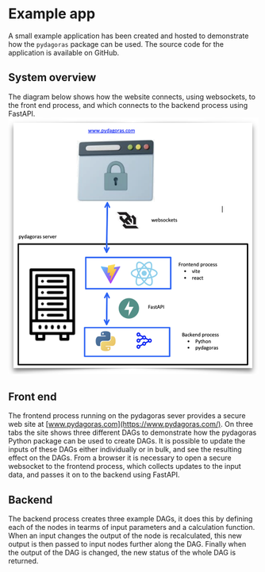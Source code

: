 # Example app
A small example application has been created and hosted to demonstrate how the `pydagoras` package can be used. The source code for the application is available on GitHub.

## System overview
The diagram below shows how the website connects, using websockets, to the front end process, and which connects to the backend process using FastAPI.
   ![system_overview](images/system_overview.png "system_overview")

## Front end
The frontend process running on the pydagoras sever provides a secure web site at [www.pydagoras.com](https://www.pydagoras.com/). On three tabs the site shows three different DAGs to demonstrate how the pydagoras Python package can be used to  create DAGs. It is possible to update the inputs of these DAGs either individually or in bulk, and see the resulting effect on the DAGs. From a browser it is necessary to open a secure websocket to the frontend process, which collects updates to the input data, and passes it on to the backend using FastAPI.

## Backend
The backend process creates three example DAGs, it does this by defining each of the nodes in tearms of input parameters and a calculation function. When an input changes the output of the node is recalculated, this new output is then passed to input nodes further along the DAG. Finally when the output of the DAG is changed, the new status of the whole DAG is returned.


